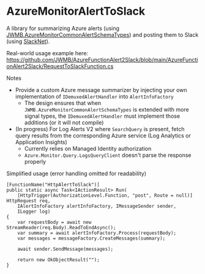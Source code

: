 # AzureMonitorAlertToSlack

A library for summarizing Azure alerts (using [JWMB.AzureMonitorCommonAlertSchemaTypes](https://www.nuget.org/packages/JWMB.AzureMonitorCommonAlertSchemaTypes/)) and posting them to Slack (using [SlackNet](https://www.nuget.org/packages/SlackNet)).

Real-world usage example here: https://github.com/JWMB/AzureFunctionAlert2Slack/blob/main/AzureFunctionAlert2Slack/RequestToSlackFunction.cs

Notes
* Provide a custom Azure message summarizer by injecting your own implementation of `IDemuxedAlertHandler` into `AlertInfoFactory`
  * The design ensures that when `JWMB.AzureMonitorCommonAlertSchemaTypes` is extended with more signal types, the `IDemuxedAlertHandler` must implement those additions (or it will not compile)
* (In progress) For Log Alerts V2 where `SearchQuery` is present, fetch query results from the corresponding Azure service (Log Analytics or Application Insights)
  * Currently relies on Managed Identity authorization
  * `Azure.Monitor.Query.LogsQueryClient` doesn't parse the response properly

Simplified usage (error handling omitted for readability)
```CSharp
[FunctionName("HttpAlertToSlack")]
public static async Task<IActionResult> Run(
    [HttpTrigger(AuthorizationLevel.Function, "post", Route = null)] HttpRequest req,
    IAlertInfoFactory alertInfoFactory, IMessageSender sender,
    ILogger log)
{
    var requestBody = await new StreamReader(req.Body).ReadToEndAsync();
    var summary = await alertInfoFactory.Process(requestBody);
    var messages = messageFactory.CreateMessages(summary);

    await sender.SendMessage(messages);

    return new OkObjectResult("");
}
```